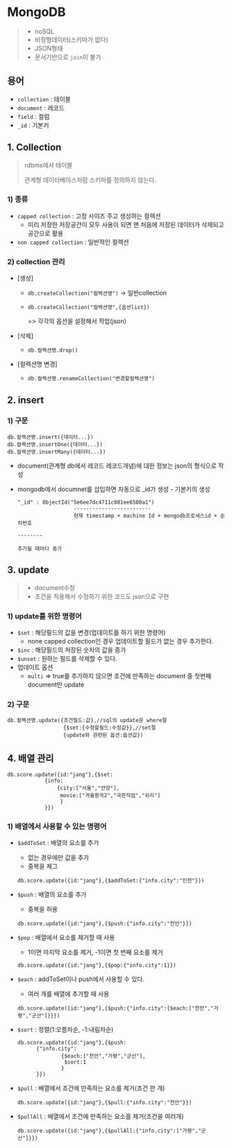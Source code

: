# MongoDB

> * noSQL
> * 비정형데이터(스키마가 없다)
> * JSON형태
> * 문서기반으로 `join`이 불가

## 용어

* `collection` : 테이블
* `document` : 레코드
* `field` : 컬럼
* `_id` : 기본키

## 1. Collection

> rdbms에서 테이블
>
> 관계형 데이터베이스처럼 스키마를 정의하지 않는다.

### 1) 종류

* `capped collection` : 고정 사이즈 주고 생성하는 컬렉션
  * 미리 저장한 저장공간이 모두 사용이 되면 맨 처음에 저장된 데이터가 삭제되고 공간으로 활용
* `non capped collection` : 일반적인 컬렉션

### 2) collection 관리

* [생성]
  * `db.createCollection("컬렉션명")` -> 일반collection

  * `db.createCollection("컬렉션명",{옵션list})`

    => 각각의 옵션을 설정해서 작업(json)
  
* [삭제]
  
  * `db.컬렉션명.drop()`
  
* [컬렉션명 변경]

  * `db.컬렉션명.renameCollection("변경할컬렉션명")`

## 2. insert

### 1) 구문

```mongodb
db.컬렉션명.insert({데이터...})
db.컬렉션명.insertOne({데이터...})
db.컬렉션명.insertMany({데이터...})
```

* document(관계형 db에서 레코드 레코드개념)에 대한 정보는 json의 형식으로 작성

* mongodb에서 documnet를 삽입하면 자동으로 _id가 생성 - 기본키의 생성

  ```mongodb
  "_id" : ObjectId("5e6ee7dc4711c081ee6500a1")
                    -------------------------
                    현재 timestamp + machine Id + mongodb프로세스id + 순차번호
                    												 --------
                    												 추가될 때마다 증가
  ```

## 3. update

> * document수정
> * 조건을 적용해서 수정하기 위한 코드도 json으로 구현

### 1) update를 위한 명령어

* `$set` : 해당필드의 값을 변경(업데이트를 하기 위한 명령어)
  * none capped collection인 경우 업데이트할 필드가 없는 경우 추가한다.
* `$inc` : 해당필드의 저장된 숫자의 값을 증가
* `$unset` : 원하는 필드를 삭제할 수 있다.
* 업데이트 옵션
  * `multi` => true를 추가하지 않으면 조건에 만족하는 document 중 첫번째 document만 update

### 2) 구문

```mongodb
db.컬렉션명.update({조건필드:값},//sql의 update문 where절
                  {$set:{수정할필드:수정값}},//set절
                  {update와 관련된 옵션:옵션값})
```

## 4. 배열 관리

```mongodb
db.score.update({id:"jang"},{$set:
			{info:
				{city:["서울","안양"],
				 movie:["겨울왕국2","극한직업","쉬리"]
				 }
			}})
```

### 1) 배열에서 사용할 수 있는 명령어

* `$addToSet` : 배열의 요소를 추가

  * 없는 경우에만 값을 추가
  * 중복을 체그

  ```mongodb
  db.score.update({id:"jang"},{$addToSet:{"info.city":"인천"}})
  ```

* `$push` : 배열의 요소를 추가

  * 중복을 허용

  ```mongodb
  db.score.update({id:"jang"},{$push:{"info.city":"천안"}})
  ```

* `$pop` : 배열에서 요소를 제거할 때 사용

  * 1이면 마지막 요소를 제거, -1이면 첫 번째 요소를 제거

  ```mongodb
  db.score.update({id:"jang"},{$pop:{"info.city":1}})
  ```

* `$each` : addToSet이나 push에서 사용할 수 있다.

  * 여러 개를 배열에 추가할 때 사용

  ```mongodb
  db.score.update({id:"jang"},{$push:{"info.city":{$each:["천안","가평","군산"]}}})
  ```

* `$sort` : 정렬(1:오름차순, -1:내림차순)

  ```mongodb
  db.score.update({id:"jang"},{$push:
  		{"info.city":
  				{$each:["천안","가평","군산"],
  				 $sort:1
  				}
  		}})
  ```

* `$pull` : 배열에서 조건에 만족하는 요소를 제거(조건 한 개)

  ```mongodb
  db.score.update({id:"jang"},{$pull:{"info.city":"천안"}})
  ```

* `$pullAll` : 배열에서 조건에 만족하는 요소를 제거(조건을 여러개)

  ```mongodb
  db.score.update({id:"jang"},{$pullAll:{"info.city":["가평","군산"]}})
  ```

  




